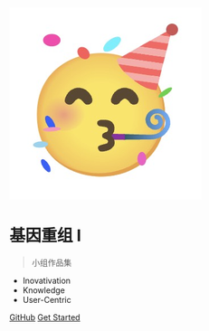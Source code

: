 <!-- _coverpage.md -->

![logo](https://github.com/wengstA/fab_hw/blob/main/_media/logo.jpg?raw=true)

# 基因重组 I

> 小组作品集

- Inovativation
- Knowledge
- User-Centric

[GitHub](https://github.com/wengstA/fab_hw)
[Get Started](https://wengsta.github.io/fab_hw/#/md/about_us)
